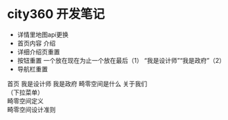 <h1>city360 开发笔记 </h1>
<p>
    <ul>
      <li>详情里地图api更换</li>
      <li>首页内容 介绍</li>
      <li>详细介绍页重置</li>
      <li>按钮重置 一个放在现在为止一个放在最后（1） “我是设计师”“我是政府”（2）</li>
      <li>导航栏重置</li>
    </ul>
    首页 我是设计师 我是政府 畸零空间是什么 关于我们<br>
                            （下拉菜单）<br>
                            畸零空间定义<br>
                            畸零空间设计准则<br>
                    </p>
                            
                            
